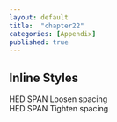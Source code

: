 ```yaml
---
layout: default
title:  "chapter22"
categories: [Appendix]
published: true
---
```


<section data-type="chapter" class="hsecchapter" data-hederis-type="hsecchapter" id="pESo9Dicm"><h1 data-hederis-type="hblktitle" class="hblktitle" id="pz2ovWVgV">Inline Styles</h1>
    <dl class="hwprdef-liststart" data-hederis-type="hwprdef-liststart" id="p1VNkmfcS"><dt data-hederis-type="hblkdefterm" class="hblkdefterm" id="pdTGZLuA6">HED SPAN Loosen spacing</dt>
    <dt data-hederis-type="hblkdefterm" class="hblkdefterm" id="pHC7771SY">HED SPAN Tighten spacing</dt>
    <dd id="p7wcFwqLa"/></dl>
    </section>
    